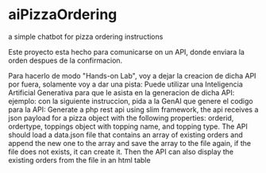 # aiPizzaOrdering
a simple chatbot for pizza ordering instructions

Este proyecto esta hecho para comunicarse on un API, donde enviara la orden despues de la confirmacion.

Para hacerlo de modo "Hands-on Lab", voy a dejar la creacion de dicha API por fuera,
solamente voy a dar una pista: Puede utilizar una Inteligencia Artificial Generativa para que le asista en la generacion de dicha API:
ejemplo: 
con la siguiente instruccion, pida a la GenAI que genere el codigo para la API: 
Generate a php rest api using slim framework, the api receives a json payload for a pizza object with the following properties: orderid, ordertype, toppings object with topping name, and topping type.
The API should load a data.json file that contains an array of existing orders and append the new one to the array and save the array to the file again, if the file does not exists, it can create it.
Then the API can also display the existing orders from the file in an html table
